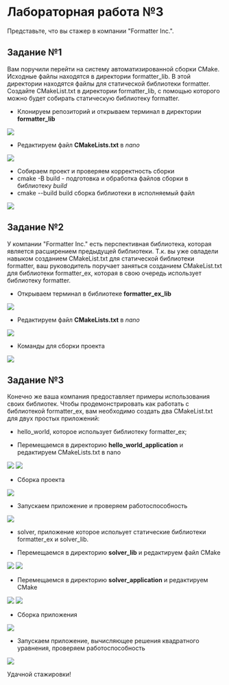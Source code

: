 # Лабораторная работа №3
  Представьте, что вы стажер в компании "Formatter Inc.".
## Задание №1
Вам поручили перейти на систему автоматизированной сборки CMake. Исходные файлы находятся в директории formatter_lib. В этой директории находятся файлы для статической библиотеки formatter. Создайте CMakeList.txt в директории formatter_lib, с помощью которого можно будет собирать статическую библиотеку formatter.
- Клонируем репозиторий и открываем терминал в директории **formatter_lib**

![](https://github.com/sippyuy/timp3/blob/main/screens/1.png)

- Редактируем файл **CMakeLists.txt** в *nano*

![](https://github.com/sippyuy/timp3/blob/main/screens/2.png)

- Собираем проект и проверяем корректность сборки
- cmake -B build - подготовка и обработка файлов сборки в библиотеку *build*
- cmake --build build сборка библиотеки в исполняемый файл
    
![](https://github.com/sippyuy/timp3/blob/main/screens/3.png)

## Задание №2
У компании "Formatter Inc." есть перспективная библиотека, которая является расширением предыдущей библиотеки. Т.к. вы уже овладели навыком созданием CMakeList.txt для статической библиотеки formatter, ваш руководитель поручает заняться созданием CMakeList.txt для библиотеки formatter_ex, которая в свою очередь использует библиотеку formatter.

- Открываем терминал в библиотеке **formatter_ex_lib**

![](https://github.com/sippyuy/timp3/blob/main/screens/5.png)

- Редактируем файл **CMakeLists.txt** в *nano*

![](https://github.com/sippyuy/timp3/blob/main/screens/4.png)

- Команды для сборки проекта

![](https://github.com/sippyuy/timp3/blob/main/screens/6.png)

## Задание №3
Конечно же ваша компания предоставляет примеры использования своих библиотек. Чтобы продемонстрировать как работать с библиотекой formatter_ex, вам необходимо создать два CMakeList.txt для двух простых приложений:

  - hello_world, которое использует библиотеку formatter_ex;
  
  - Перемещаемся в директорию **hello_world_application** и редактируем CMakeLists.txt в nano
  
  ![](https://github.com/sippyuy/timp3/blob/main/screens/8.png)
  ![](https://github.com/sippyuy/timp3/blob/main/screens/7.png)
  
  - Сборка проекта
  
  ![](https://github.com/sippyuy/timp3/blob/main/screens/9.png)
    
  - Запускаем приложение и проверяем работоспособность
  
  ![](https://github.com/sippyuy/timp3/blob/main/screens/10.png)
    
  - solver, приложение которое испольует статические библиотеки formatter_ex и solver_lib.
  
  - Перемещаемся в директорию **solver_lib**  и редактируем файл CMake

  ![](https://github.com/sippyuy/timp3/blob/main/screens/12.png)
  ![](https://github.com/sippyuy/timp3/blob/main/screens/11.png)
    
  - Перемещаемся в директорию **solver_application** и редактируем CMake
  
  ![](https://github.com/sippyuy/timp3/blob/main/screens/14.png)
  ![](https://github.com/sippyuy/timp3/blob/main/screens/13.png)
    
  - Сборка приложения
  
  ![](https://github.com/sippyuy/timp3/blob/main/screens/15.png)
    
  - Запускаем приложение, вычисляющее решения квадратного уравнения, проверяем работоспособность
  
  ![](https://github.com/sippyuy/timp3/blob/main/screens/16.png)

Удачной стажировки!
